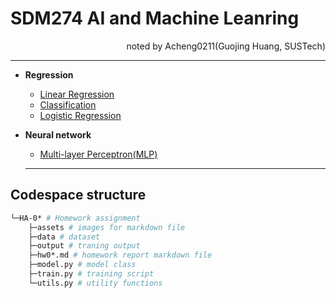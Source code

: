 # SDM274 AI and Machine Leanring
<div align="right">noted by Acheng0211(Guojing Huang, SUSTech)</div>

___


- **Regression**
  - [Linear Regression](/HA-02_Linear_Regression/Linear_Regression.md)
  - [Classification](/HA-03&04_Classification_and_Logistic_Regression/Classification_and_Logistic_Regression.md)
  - [Logistic Regression](/HA-03&04_Classification_and_Logistic_Regression/Classification_and_Logistic_Regression.md)
- **Neural network**
  - [Multi-layer Perceptron(MLP)](/HA-05_Multilayer_Perceptron/MLP.md)


  ___

## Codespace structure
```bash
└─HA-0* # Homework assignment
    ├─assets # images for markdown file
    ├─data # dataset
    ├─output # traning output
    ├─hw0*.md # homework report markdown file
    ├─model.py # model class
    ├─train.py # training script
    └─utils.py # utility functions
```
  